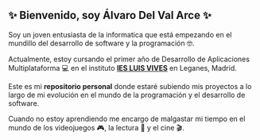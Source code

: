 ##  ✨ Bienvenido, soy Álvaro Del Val Arce ✨

Soy un joven entusiasta de la informatica que está empezando en el mundillo del desarrollo de software y la programación 🤓.

Actualmente, estoy cursando el primer año de Desarrollo de Aplicaciones Multiplataforma 💻 en el instituto **[IES LUIS VIVES]** en Leganes, Madrid.

[IES LUIS VIVES]: https://www.iesluisvives.es/

Este es mi **repositorio personal** donde estaré subiendo mis proyectos a lo largo de mi evolución en el mundo de la programación y el desarrollo de software.

Cuando no estoy aprendiendo me encargo de malgastar mi tiempo en el mundo de los videojuegos 🎮, la lectura 📘 y el cine 🎬.



